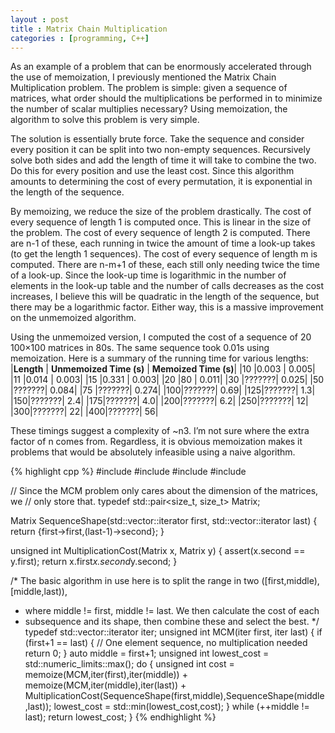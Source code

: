 ```yaml
---
layout : post
title : Matrix Chain Multiplication
categories : [programming, C++]
---
```


As an example of a problem that can be enormously accelerated through the use of memoization, I previously mentioned the Matrix Chain Multiplication problem. The problem is simple: given a sequence of matrices, what order should the multiplications be performed in to minimize the number of scalar multiplies necessary? Using memoization, the algorithm to solve this problem is very simple.

The solution is essentially brute force. Take the sequence and consider every position it can be split into two non-empty sequences. Recursively solve both sides and add the length of time it will take to combine the two. Do this for every position and use the least cost. Since this algorithm amounts to determining the cost of every permutation, it is exponential in the length of the sequence.

By memoizing, we reduce the size of the problem drastically. The cost of every sequence of length 1 is computed once. This is linear in the size of the problem. The cost of every sequence of length 2 is computed. There are n-1 of these, each running in twice the amount of time a look-up takes (to get the length 1 sequences). The cost of every sequence of length m is computed. There are n-m+1 of these, each still only needing twice the time of a look-up. Since the look-up time is logarithmic in the number of elements in the look-up table and the number of calls decreases as the cost increases, I believe this will be quadratic in the length of the sequence, but there may be a logarithmic factor. Either way, this is a massive improvement on the unmemoized algorithm.

Using the unmemoized version, I computed the cost of a sequence of 20 100×100 matrices in 80s. The same sequence took 0.01s using memoization. Here is a summary of the running time for various lengths:
|**Length** | **Unmemoized Time (s)** | **Memoized Time (s)**|
|10 |0.003  |	0.005|
|11 |0.014  |	0.003|
|15 |0.331  |	0.003|
|20 |80     |	0.011|
|30 |???????|	0.025|
|50 |???????|	0.084|
|75 |???????|	0.274|
|100|???????|	0.69|
|125|???????|	1.3|
|150|???????|	2.4|
|175|???????|	4.0|
|200|???????|	6.2|
|250|???????|	12|
|300|???????|	22|
|400|???????|	56|

These timings suggest a complexity of ~n3. I’m not sure where the extra factor of n comes from. Regardless, it is obvious memoization makes it problems that would be absolutely infeasible using a naive algorithm.

{% highlight cpp %}
#include <utility>
#include <vector>
#include <algorithm>
#include <limits>


// Since the MCM problem only cares about the dimension of the matrices, we
// only store that.
typedef std::pair<size_t, size_t> Matrix;

Matrix SequenceShape(std::vector<Matrix>::iterator first, std::vector<Matrix>::iterator last)
        {
        return {first->first,(last-1)->second};
        }

unsigned int MultiplicationCost(Matrix x, Matrix y)
        {
        assert(x.second == y.first);
        return x.first*x.second*y.second;
        }

/* The basic algorithm in use here is to split the range in two ([first,middle), [middle,last)),
 * where middle != first, middle != last. We then calculate the cost of each
 * subsequence and its shape, then combine these and select the best.
 */
typedef std::vector<Matrix>::iterator iter;
unsigned int MCM(iter first, iter last)
        {
        if (first+1 == last) {
                // One element sequence, no multiplication needed
                return 0;
                }
        auto middle = first+1;
        unsigned int lowest_cost = std::numeric_limits<unsigned int>::max();
        do {
                unsigned int cost = memoize(MCM,iter(first),iter(middle)) + memoize(MCM,iter(middle),iter(last))
                        + MultiplicationCost(SequenceShape(first,middle),SequenceShape(middle,last));
                lowest_cost = std::min(lowest_cost,cost);
                } while (++middle != last);
        return lowest_cost;
        }
{% endhighlight %}
